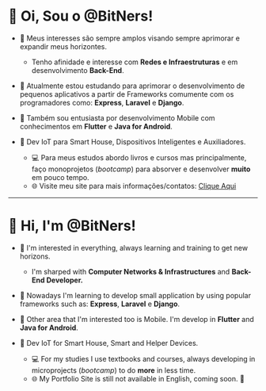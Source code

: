 # 👋 Oi, Sou o @BitNers! 

- 👀 Meus interesses são sempre amplos visando sempre aprimorar e expandir meus horizontes.
  - Tenho afinidade e interesse com **Redes e Infraestruturas** e em desenvolvimento **Back-End**.
- 🌱 Atualmente estou estudando para aprimorar o desenvolvimento de pequenos aplicativos a partir de Frameworks comumente com os programadores como: **Express**, **Laravel** e **Django**.
- 📱 Também sou entusiasta por desenvolvimento Mobile com conhecimentos em **Flutter** e **Java for Android**.
- 🤖 Dev IoT para Smart House, Dispositivos Inteligentes e Auxiliadores.

  - 💻 Para meus estudos abordo livros e cursos mas principalmente, faço monoprojetos (<i>bootcamp</i>) para absorver e desenvolver **muito** em pouco tempo.
  - 🌐 Visite meu site para mais informações/contatos: [Clique Aqui](https://bitners.github.io/portfolio/)
-----


# 👋 Hi, I'm @BitNers! 

- 👀 I'm interested in everything, always learning and training to get new horizons.
  - I'm sharped with  **Computer Networks & Infrastructures** and **Back-End Developer.**
- 🌱 Nowadays I'm learning to develop small application by using popular frameworks such as: **Express**, **Laravel** e **Django**.
- 📱 Other area that I'm interested too is Mobile. I'm develop in **Flutter** and **Java for Android**.
- 🤖 Dev IoT for Smart House, Smart and Helper Devices.


  - 💻 For my studies I use textbooks and courses, always developing in microprojects (<i>bootcamp</i>) to do **more** in less time.
  - 🌐 My Portfolio Site is still not available in English, coming soon. 👏

<!---
BitNers/BitNers is a ✨ special ✨ repository because its `README.md` (this file) appears on your GitHub profile.
You can click the Preview link to take a look at your changes.
--->
